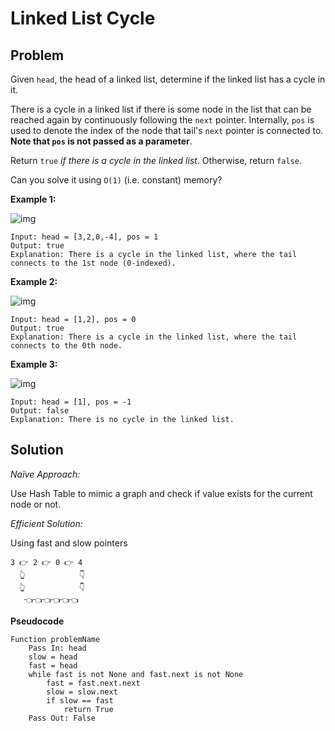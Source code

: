 # Linked List Cycle

## Problem

Given `head`, the head of a linked list, determine if the linked list has a cycle in it.

There is a cycle in a linked list if there is some node in the list that can be reached again by continuously following the `next` pointer. Internally, `pos` is used to denote the index of the node that tail's `next` pointer is connected to. **Note that `pos` is not passed as a parameter**.

Return `true` *if there is a cycle in the linked list*. Otherwise, return `false`.

Can you solve it using `O(1)` (i.e. constant) memory?

**Example 1:**

![img](https://assets.leetcode.com/uploads/2018/12/07/circularlinkedlist.png)

```
Input: head = [3,2,0,-4], pos = 1
Output: true
Explanation: There is a cycle in the linked list, where the tail connects to the 1st node (0-indexed).
```

**Example 2:**

![img](https://assets.leetcode.com/uploads/2018/12/07/circularlinkedlist_test2.png)

```
Input: head = [1,2], pos = 0
Output: true
Explanation: There is a cycle in the linked list, where the tail connects to the 0th node.
```

**Example 3:**

![img](https://assets.leetcode.com/uploads/2018/12/07/circularlinkedlist_test3.png)

```
Input: head = [1], pos = -1
Output: false
Explanation: There is no cycle in the linked list.
```

## Solution 

*Naïve Approach:*

Use Hash Table to mimic a graph and check if value exists for the current node or not.

*Efficient Solution:*

Using fast and slow pointers

```
3 👉 2 👉 0 👉 4
  👆            👇
  👆            👇
   👈👈👈👈👈👈  
```



**Pseudocode**

```pseudocode
Function problemName
	Pass In: head 
	slow = head
	fast = head
	while fast is not None and fast.next is not None
		fast = fast.next.next
		slow = slow.next
		if slow == fast
			return True
	Pass Out: False
```


